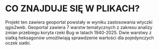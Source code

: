 # CO ZNAJDUJE SIĘ W PLIKACH?
Projekt ten zawiera geoportal powstały w wyniku zastosowania wtyczki qgis2web. Geoportal zawiera 7 warstw tematycznych z zakresu analizy zmian przebiegu koryta rzeki Bug w latach 1940-2025. Dwie warstwy z siatką heksagonów umożliwiają sprawdzenie wartości dla pojedynczych oczek siatki.
